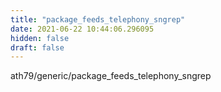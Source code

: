 ```yaml
---
title: "package_feeds_telephony_sngrep"
date: 2021-06-22 10:44:06.296095
hidden: false
draft: false
---
```


ath79/generic/package_feeds_telephony_sngrep

